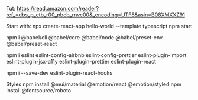 Tut:
   https://read.amazon.com/reader?ref_=dbs_p_etb_r00_pbcb_rnvc00&_encoding=UTF8&asin=B08XMXXZ91

Start with:
    npx create-react-app hello-world --template typescript
    npm start

npm i @babel/cli     @babel/core    @babel/node     @babel/preset-env   @babel/preset-react

npm i eslint    eslint-config-airbnb        eslint-config-prettier   eslint-plugin-import    
                eslint-plugin-jsx-a11y      eslint-plugin-prettier   eslint-plugin-react

npm i --save-dev eslint-plugin-react-hooks

Styles
    npm install @mui/material @emotion/react @emotion/styled
    npm install @fontsource/roboto

    

